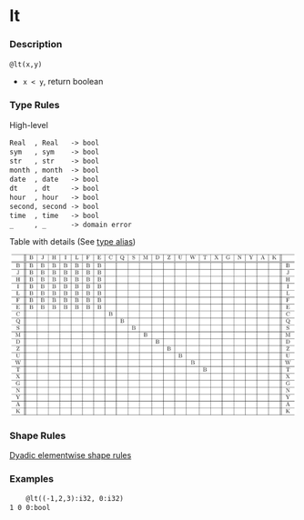 # lt

### Description

`@lt(x,y)`

- `x < y`, return boolean

### Type Rules

High-level

```no-highlight
Real  , Real   -> bool
sym   , sym    -> bool
str   , str    -> bool
month , month  -> bool
date  , date   -> bool
dt    , dt     -> bool
hour  , hour   -> bool
second, second -> bool
time  , time   -> bool
_     , _      -> domain error
```

Table with details (See [type alias](../../../horseir/#types))

![lt](../types/lt.png)

### Shape Rules

[Dyadic elementwise shape rules](../../../horseir/#dyadic-elementwise)

### Examples

```no-highlight
    @lt((-1,2,3):i32, 0:i32)
1 0 0:bool
```
